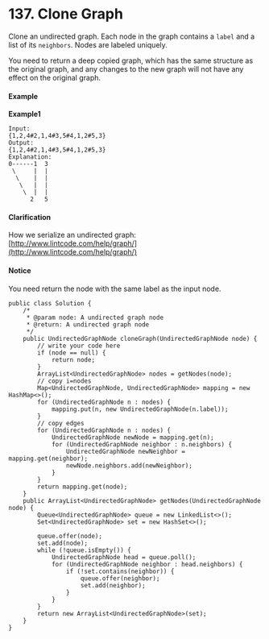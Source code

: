 # 137. Clone Graph

Clone an undirected graph. Each node in the graph contains a `label` and a list of its `neighbors`. Nodes are labeled uniquely.

You need to return a deep copied graph, which has the same structure as the original graph, and any changes to the new graph will not have any effect on the original graph.

#### Example

**Example1**

```text
Input:
{1,2,4#2,1,4#3,5#4,1,2#5,3}
Output: 
{1,2,4#2,1,4#3,5#4,1,2#5,3}
Explanation:
0------1  3
 \     |  | 
  \    |  |
   \   |  |
    \  |  |
      2   5
```

#### Clarification

How we serialize an undirected graph: [http://www.lintcode.com/help/graph/](http://www.lintcode.com/help/graph/)

#### Notice

You need return the node with the same label as the input node.

```text
public class Solution {
    /*
     * @param node: A undirected graph node
     * @return: A undirected graph node
     */
    public UndirectedGraphNode cloneGraph(UndirectedGraphNode node) {
        // write your code here
        if (node == null) {
            return node;
        }
        ArrayList<UndirectedGraphNode> nodes = getNodes(node);
        // copy i=nodes
        Map<UndirectedGraphNode, UndirectedGraphNode> mapping = new HashMap<>();
        for (UndirectedGraphNode n : nodes) {
            mapping.put(n, new UndirectedGraphNode(n.label));
        }
        // copy edges
        for (UndirectedGraphNode n : nodes) {
            UndirectedGraphNode newNode = mapping.get(n);
            for (UndirectedGraphNode neighbor : n.neighbors) {
                UndirectedGraphNode newNeighbor = mapping.get(neighbor);
                newNode.neighbors.add(newNeighbor);
            }
        }
        return mapping.get(node);
    }
    public ArrayList<UndirectedGraphNode> getNodes(UndirectedGraphNode node) {
        Queue<UndirectedGraphNode> queue = new LinkedList<>();
        Set<UndirectedGraphNode> set = new HashSet<>();
        
        queue.offer(node);
        set.add(node);
        while (!queue.isEmpty()) {
            UndirectedGraphNode head = queue.poll();
            for (UndirectedGraphNode neighbor : head.neighbors) {
                if (!set.contains(neighbor)) {
                    queue.offer(neighbor);
                    set.add(neighbor);
                }
            }
        }
        return new ArrayList<UndirectedGraphNode>(set);
    }
}
```

